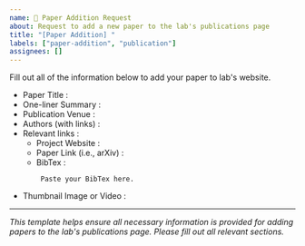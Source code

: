 ```yaml
---
name: 📄 Paper Addition Request
about: Request to add a new paper to the lab's publications page
title: "[Paper Addition] "
labels: ["paper-addition", "publication"]
assignees: []
---
```


Fill out all of the information below to add your paper to lab's website. 

- Paper Title : 
- One-liner Summary : 
- Publication Venue : 
- Authors (with links) : 
- Relevant links : 
   - Project Website : 
   - Paper Link (i.e., arXiv) : 
   - BibTex : 
       ```
        Paste your BibTex here. 
       ```
- Thumbnail Image or Video : 



---
*This template helps ensure all necessary information is provided for adding papers to the lab's publications page. Please fill out all relevant sections.* 